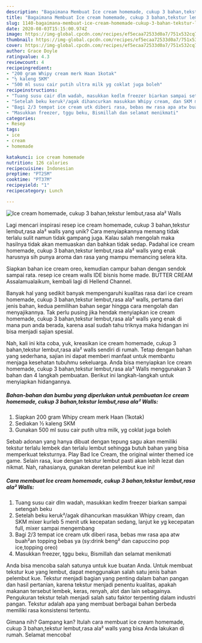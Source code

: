 ```yaml
---
description: "Bagaimana Membuat Ice cream homemade, cukup 3 bahan,tekstur lembut,rasa ala² Walls yang Lezat"
title: "Bagaimana Membuat Ice cream homemade, cukup 3 bahan,tekstur lembut,rasa ala² Walls yang Lezat"
slug: 1140-bagaimana-membuat-ice-cream-homemade-cukup-3-bahan-tekstur-lembut-rasa-ala-walls-yang-lezat
date: 2020-08-03T15:15:00.974Z
image: https://img-global.cpcdn.com/recipes/ef5ecaa72533d0a7/751x532cq70/ice-cream-homemade-cukup-3-bahantekstur-lembutrasa-ala-walls-foto-resep-utama.jpg
thumbnail: https://img-global.cpcdn.com/recipes/ef5ecaa72533d0a7/751x532cq70/ice-cream-homemade-cukup-3-bahantekstur-lembutrasa-ala-walls-foto-resep-utama.jpg
cover: https://img-global.cpcdn.com/recipes/ef5ecaa72533d0a7/751x532cq70/ice-cream-homemade-cukup-3-bahantekstur-lembutrasa-ala-walls-foto-resep-utama.jpg
author: Grace Doyle
ratingvalue: 4.3
reviewcount: 4
recipeingredient:
- "200 gram Whipy cream merk Haan 1kotak"
- "½ kaleng SKM"
- "500 ml susu cair putih ultra milk yg coklat juga boleh"
recipeinstructions:
- "Tuang susu cair dlm wadah, masukkan kedlm freezer biarkan sampai setengah beku"
- "Setelah beku keruk²/agak dihancurkan masukkan Whipy cream, dan SKM mixer kurleb 5 menit utk kecepatan sedang, lanjut ke yg kecepatan full, mixer sampai mengembang"
- "Bagi 2/3 tempat ice cream utk diberi rasa, bebas mw rasa apa atw buah²an topping bebas ya (sy:drink beng² dan capuccino pop ice,topping oreo)"
- "Masukkan freezer, tggu beku, Bismillah dan selamat menikmati"
categories:
- Resep
tags:
- ice
- cream
- homemade

katakunci: ice cream homemade 
nutrition: 126 calories
recipecuisine: Indonesian
preptime: "PT25M"
cooktime: "PT37M"
recipeyield: "1"
recipecategory: Lunch

---
```



![Ice cream homemade, cukup 3 bahan,tekstur lembut,rasa ala² Walls](https://img-global.cpcdn.com/recipes/ef5ecaa72533d0a7/751x532cq70/ice-cream-homemade-cukup-3-bahantekstur-lembutrasa-ala-walls-foto-resep-utama.jpg)

Lagi mencari inspirasi resep ice cream homemade, cukup 3 bahan,tekstur lembut,rasa ala² walls yang unik? Cara menyiapkannya memang tidak terlalu sulit namun tidak gampang juga. Kalau salah mengolah maka hasilnya tidak akan memuaskan dan bahkan tidak sedap. Padahal ice cream homemade, cukup 3 bahan,tekstur lembut,rasa ala² walls yang enak harusnya sih punya aroma dan rasa yang mampu memancing selera kita.

Siapkan bahan ice cream oreo, kemudian campur bahan dengan sendok sampai rata. resep ice cream walls IDE bisnis home made. BUTTER CREAM Assalamualaikum, kembali lagi di Hellend Channel.

Banyak hal yang sedikit banyak mempengaruhi kualitas rasa dari ice cream homemade, cukup 3 bahan,tekstur lembut,rasa ala² walls, pertama dari jenis bahan, kedua pemilihan bahan segar hingga cara mengolah dan menyajikannya. Tak perlu pusing jika hendak menyiapkan ice cream homemade, cukup 3 bahan,tekstur lembut,rasa ala² walls yang enak di mana pun anda berada, karena asal sudah tahu triknya maka hidangan ini bisa menjadi sajian spesial.


Nah, kali ini kita coba, yuk, kreasikan ice cream homemade, cukup 3 bahan,tekstur lembut,rasa ala² walls sendiri di rumah. Tetap dengan bahan yang sederhana, sajian ini dapat memberi manfaat untuk membantu menjaga kesehatan tubuhmu sekeluarga. Anda bisa menyiapkan Ice cream homemade, cukup 3 bahan,tekstur lembut,rasa ala² Walls menggunakan 3 bahan dan 4 langkah pembuatan. Berikut ini langkah-langkah untuk menyiapkan hidangannya.

<!--inarticleads1-->

##### Bahan-bahan dan bumbu yang diperlukan untuk pembuatan Ice cream homemade, cukup 3 bahan,tekstur lembut,rasa ala² Walls:

1. Siapkan 200 gram Whipy cream merk Haan (1kotak)
1. Sediakan ½ kaleng SKM
1. Gunakan 500 ml susu cair putih ultra milk, yg coklat juga boleh


Sebab adonan yang hanya dibuat dengan tepung sagu akan memiliki tekstur terlalu lembek dan terlalu lembut sehingga butuh bahan yang bisa memperkuat teksturnya. Play Bad Ice Cream, the original winter themed ice game. Selain rasa, kue dengan tekstur lembut pasti akan lebih lezat dan nikmat. Nah, rahasianya, gunakan deretan pelembut kue ini! 

<!--inarticleads2-->

##### Cara membuat Ice cream homemade, cukup 3 bahan,tekstur lembut,rasa ala² Walls:

1. Tuang susu cair dlm wadah, masukkan kedlm freezer biarkan sampai setengah beku
1. Setelah beku keruk²/agak dihancurkan masukkan Whipy cream, dan SKM mixer kurleb 5 menit utk kecepatan sedang, lanjut ke yg kecepatan full, mixer sampai mengembang
1. Bagi 2/3 tempat ice cream utk diberi rasa, bebas mw rasa apa atw buah²an topping bebas ya (sy:drink beng² dan capuccino pop ice,topping oreo)
1. Masukkan freezer, tggu beku, Bismillah dan selamat menikmati


Anda bisa mencoba salah satunya untuk kue buatan Anda. Untuk membuat tekstur kue yang lembut, dapat menggunakan salah satu jenis bahan pelembut kue. Tekstur menjadi bagian yang penting dalam bahan pangan dan hasil pertanian, karena tekstur menjadi penentu kualitas, apakah makanan tersebut lembek, keras, renyah, alot dan lain sebagainya. Pengukuran tekstur telah menjadi salah satu faktor terpenting dalam industri pangan. Tekstur adalah apa yang membuat berbagai bahan berbeda memiliki rasa konsistensi tertentu. 

Gimana nih? Gampang kan? Itulah cara membuat ice cream homemade, cukup 3 bahan,tekstur lembut,rasa ala² walls yang bisa Anda lakukan di rumah. Selamat mencoba!
